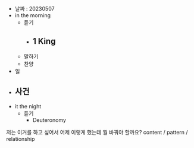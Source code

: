 - 날짜 : 20230507
- in the morning
	- 듣기
		- 1 King 
			-
	- 말하기
	- 찬양
- 일
- 사건
	- 
- it the night
	- 듣기
		- Deuteronomy 



저는 이거를 하고 싶어서 어제 이렇게 했는데 뭘 바꿔야 할까요?
content / pattern / relationship